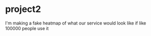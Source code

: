# project2

I'm making a fake heatmap of what our service would look like if like 100000 people use it

